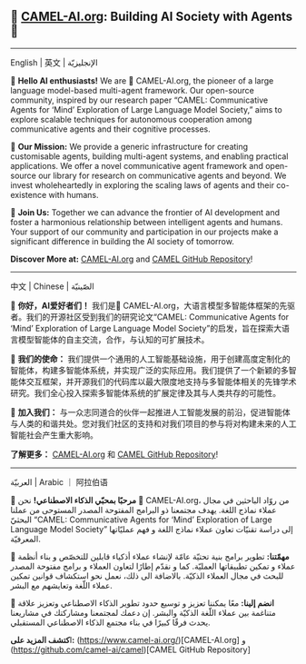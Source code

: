 ## 🐫 [CAMEL-AI.org](https://www.camel-ai.org/): Building AI Society with Agents 🤖

---

English | 英文 | الإنجليزيّة

🌟 **Hello AI enthusiasts!** We are 🐫 CAMEL-AI.org, the pioneer of a large language model-based multi-agent framework. Our open-source community, inspired by our research paper “CAMEL: Communicative Agents for ‘Mind’ Exploration of Large Language Model Society,” aims to explore scalable techniques for autonomous cooperation among communicative agents and their cognitive processes.

📘 **Our Mission:** We provide a generic infrastructure for creating customisable agents, building multi-agent systems, and enabling practical applications. We offer a novel communicative agent framework and open-source our library for research on communicative agents and beyond. We invest wholeheartedly in exploring the scaling laws of agents and their co-existence with humans.

🙌 **Join Us:** Together we can advance the frontier of AI development and foster a harmonious relationship between intelligent agents and humans. Your support of our community and participation in our projects make a significant difference in building the AI society of tomorrow.

**Discover More at:** [CAMEL-AI.org](https://www.camel-ai.org/) and [CAMEL GitHub Repository](https://github.com/camel-ai/camel)!

---

中文 | Chinese | الصّينيّة

🌟 **你好，AI爱好者们！**
我们是🐫 CAMEL-AI.org，大语言模型多智能体框架的先驱者。我们的开源社区受到我们的研究论文“CAMEL: Communicative Agents for ‘Mind’ Exploration of Large Language Model Society”的启发，旨在探索大语言模型智能体的自主交流，合作，与认知的可扩展技术。

📘 **我们的使命：**
我们提供一个通用的人工智能基础设施，用于创建高度定制化的智能体，构建多智能体系统，并实现广泛的实际应用。我们提供了一个新颖的多智能体交互框架，并开源我们的代码库以最大限度地支持与多智能体相关的先锋学术研究。我们全心投入探索多智能体系统的扩展定律及其与人类共存的可能性。


🙌 **加入我们：**
与一众志同道合的伙伴一起推进人工智能发展的前沿，促进智能体与人类的和谐共处。您对我们社区的支持和对我们项目的参与将对构建未来的人工智能社会产生重大影响。


**了解更多：** [CAMEL-AI.org](https://www.camel-ai.org/) 和 [CAMEL GitHub Repository](https://github.com/camel-ai/camel)!

---

العربيّة | Arabic ｜ 阿拉伯语

🌟 **مرحبًا بمحبّي الذكاء الاصطناعي!** نحن 🐫 CAMEL-AI.org، من روّاد الباحثين في مجال عملاء نماذج اللغة. يهدف مجتمعنا ذو البرامج المفتوحة المصدر المستوحى من عملنا البحثيّ “CAMEL: Communicative Agents for ‘Mind’ Exploration of Large Language Model Society” إلى دراسة تقنيّات تعاون عملاء نماذج اللغة و فهم عمليّاتها المعرفيّة.

📘 **مهمّتنا:** تطوير برامج بنية تحتيّة عامّة لإنشاء عملاء أذكياء قابلين للتخصّص و بناء أنظمة عملاء و تمكين تطبيقاتها العمليّة. كما و نقدّم إطارًا لتعاون العملاء و برامج مفتوحة المصدر للبحث في مجال العملاء الذكيّة. بالاضافة الى ذلك، نعمل نحو استكشاف قوانين تمكين عملاء اللّغة وتعايشهم مع البشر.

🙌 **انضم إلينا:** معًا يمكننا تعزيز و توسيع حدود تطوير الذكاء الاصطناعي وتعزيز علاقة متناغمة بين عملاء اللّغة الذكيّة والبشر. إن دعمك لمجتمعنا ومشاركتك في مشاريعنا يحدث فرقًا كبيرًا في بناء مجتمع الذكاء الاصطناعي المستقبلي.

ا**كتشف المزيد على:** (https://www.camel-ai.org/)[CAMEL-AI.org] و (https://github.com/camel-ai/camel)[CAMEL GitHub Repository]

